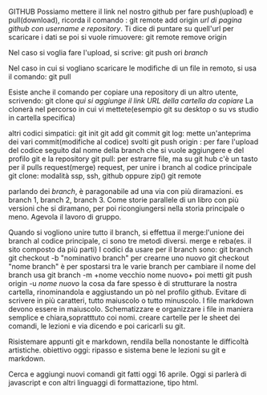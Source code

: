 GITHUB
Possiamo mettere il link nel nostro github per fare push(upload) e pull(download), ricorda il comando :
git remote add origin *url di pagina github con username e repository*. Ti dice di puntare su quell'url per scaricare i dati
se poi si vuole rimuovere: git remote remove origin

Nel caso si voglia fare l'upload, si scrive:
git push ori *branch*

Nel caso in cui si vogliano scaricare le modifiche di un file in remoto, si usa il comando:
git pull

Esiste anche il comando per copiare una repository di un altro utente, scrivendo:
git clone *qui si aggiunge il link  URL della cartella da copiare* 
La clonerà nel percorso in cui vi mettete(esempio git su desktop o su vs studio in cartella specifica)

altri codici simpatici:
git init
git add
git commit
git log: mette un'anteprima dei vari commit(modifiche al codice) svolti
git push origin : per fare l'upload del codice seguito dal nome della branch che si vuole aggiungere e del profilo git e la repository
git pull: per estrarre file, ma su git hub c'è  un tasto per il pulls request(merge) request, per unire i branch al codice principale
git clone: modalità ssp, ssh, github oppure zip()
git remote

parlando dei *branch*, è paragonabile ad una via con più diramazioni.
es branch 1, branch 2, branch 3.
Come storie parallele di un libro con più versioni che si diramano, per poi ricongiungersi nella storia principale o meno. Agevola il lavoro di gruppo.

Quando si vogliono unire tutto il branch, si effettua il merge:l'unione dei branch al codice principale, ci sono tre metodi diversi. merge e reba(es. il sito composto da più parti)
I codici da usare per il branch sono:
git branch
git checkout -b "nominativo branch" per crearne uno nuovo
git checkout "nome branch" è per spostarsi tra le varie branch
 per cambiare il nome del branch usa git branch -m +nome vecchio nome nuovo+
 poi metti git push origin -u *nome nuovo*
 la cosa da fare spesso è di strutturare la nostra cartella, rinominandola e aggiustando un pò nel profilo github.
 Evitare di scrivere in più caratteri, tutto maiuscolo o tutto minuscolo.
 I file markdown devono essere in maiuscolo.
 Schematizzare e organizzare i file
 in maniera semplice e chiara,sopratttuto coi nomi.
 creare cartelle per le sheet dei comandi, le lezioni e via dicendo e poi caricarli su git.

Risistemare appunti git e markdown, rendila bella nonostante le difficoltà artistiche.
obiettivo oggi: ripasso e sistema bene le lezioni su git e markdown.

Cerca e aggiungi nuovi comandi git fatti oggi 16 aprile.
 Oggi si parlerà di javascript e con altri linguaggi di formattazione, tipo html.